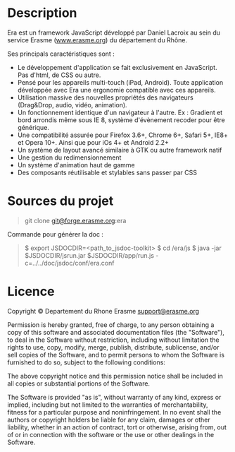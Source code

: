 # Description

Era est un framework JavaScript développé par Daniel Lacroix au sein
du service Erasme (www.erasme.org) du département du Rhône.

Ses principals caractéristiques sont :

- Le développement d'application se fait exclusivement en
  JavaScript. Pas d'html, de CSS ou autre.
- Pensé pour les appareils multi-touch (iPad, Android). Toute
  application développée avec Era une ergonomie compatible avec ces
  appareils.
- Utilisation massive des nouvelles propriétés des navigateurs
  (Drag&Drop, audio, vidéo, animation).
- Un fonctionnement identique d'un navigateur à l'autre. Ex : Gradient
  et bord arrondis même sous IE 8, système d'évènement recoder pour
  être générique.
- Une compatibilité assurée pour Firefox 3.6+, Chrome 6+, Safari 5+,
  IE8+ et Opera 10+. Ainsi que pour iOs 4+ et Android 2.2+
- Un système de layout avancé similaire à GTK ou autre framework natif
- Une gestion du redimensionnement
- Un système d'animation haut de gamme
- Des composants réutilisable et stylables sans passer par CSS

# Sources du projet

> git clone git@forge.erasme.org:era

Commande pour générer la doc :

> $ export JSDOCDIR=<path_to_jsdoc-toolkit> 
> $ cd <path-to-era-repo>/era/js 
> $ java -jar $JSDOCDIR/jsrun.jar $JSDOCDIR/app/run.js -c=../../doc/jsdoc/conf/era.conf

# Licence

Copyright © Departement du Rhone Erasme <support@erasme.org>

Permission is hereby granted, free of charge, to any person obtaining
a copy of this software and associated documentation files (the
"Software"), to deal in the Software without restriction, including
without limitation the rights to use, copy, modify, merge, publish,
distribute, sublicense, and/or sell copies of the Software, and to
permit persons to whom the Software is furnished to do so, subject to
the following conditions:

The above copyright notice and this permission notice shall be
included in all copies or substantial portions of the Software.

The Software is provided "as is", without warranty of any kind,
express or implied, including but not limited to the warranties of
merchantability, fitness for a particular purpose and
noninfringement. In no event shall the authors or copyright holders be
liable for any claim, damages or other liability, whether in an action
of contract, tort or otherwise, arising from, out of or in connection
with the software or the use or other dealings in the Software.


